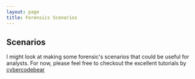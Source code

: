 ```yaml
---
layout: page
title: Forensics Scenarios
---
```


## Scenarios
I might look at making some forensic's scenarios that could be useful for analysts. For now, please feel free to checkout the excellent tutorials  by [cybercodebear](https://cybercodebear.github.io/forensic_tasks/)
